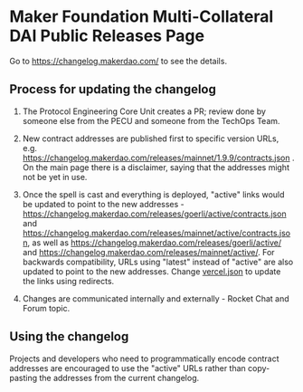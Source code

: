 # Maker Foundation Multi-Collateral DAI Public Releases Page

Go to https://changelog.makerdao.com/ to see the details.

## Process for updating the changelog

1. The Protocol Engineering Core Unit creates a PR; review done by someone else from the PECU and someone from the TechOps Team.

2. New contract addresses are published first to specific version URLs, e.g. https://changelog.makerdao.com/releases/mainnet/1.9.9/contracts.json . On the main page there is a disclaimer, saying that the addresses might not be yet in use.

3. Once the spell is cast and everything is deployed, "active" links would be updated to point to the new addresses - https://changelog.makerdao.com/releases/goerli/active/contracts.json and https://changelog.makerdao.com/releases/mainnet/active/contracts.json, as well as https://changelog.makerdao.com/releases/goerli/active/ and https://changelog.makerdao.com/releases/mainnet/active/. For backwards compatibility, URLs using "latest" instead of "active" are also updated to point to the new addresses. Change [vercel.json](./vercel.json) to update the links using redirects.

4. Changes are communicated internally and externally - Rocket Chat and Forum topic.

## Using the changelog

Projects and developers who need to programmatically encode contract addresses are encouraged to use the "active" URLs rather than copy-pasting the addresses from the current changelog.
